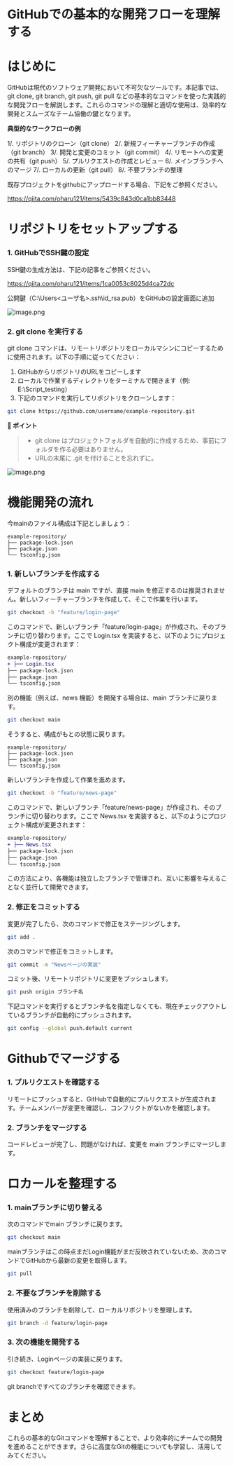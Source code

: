 # GitHubでの基本的な開発フローを理解する

# はじめに

GitHubは現代のソフトウェア開発において不可欠なツールです。本記事では、git clone, git branch, git push, git pull などの基本的なコマンドを使った実践的な開発フローを解説します。これらのコマンドの理解と適切な使用は、効率的な開発とスムーズなチーム協働の鍵となります。


**典型的なワークフローの例**

1/. リポジトリのクローン（git clone）
2/. 新規フィーチャーブランチの作成（git branch）
3/. 開発と変更のコミット（git commit）
4/. リモートへの変更の共有（git push）
5/. プルリクエストの作成とレビュー
6/. メインブランチへのマージ
7/. ローカルの更新（git pull）
8/. 不要ブランチの整理

既存プロジェクトをgithubにアップロードする場合、下記をご参照ください。

https://qiita.com/oharu121/items/5439c843d0ca1bb83448

# リポジトリをセットアップする

### 1. GitHubでSSH鍵の設定

SSH鍵の生成方法は、下記の記事をご参照ください。

https://qiita.com/oharu121/items/1ca0053c8025d4ca72dc

公開鍵（C:\Users\<ユーザ名>\.ssh\id_rsa.pub）をGitHubの設定画面に追加

![image.png](https://qiita-image-store.s3.ap-northeast-1.amazonaws.com/0/3760374/8ebe48a2-f946-c5db-76ba-fe382c3cbc5e.png)

### 2. git clone を実行する

git clone コマンドは、リモートリポジトリをローカルマシンにコピーするために使用されます。以下の手順に従ってください：

1. GitHubからリポジトリのURLをコピーします
1. ローカルで作業するディレクトリをターミナルで開きます（例: E:\Script_testing）
1. 下記のコマンドを実行してリポジトリをクローンします：
```bash
git clone https://github.com/username/example-repository.git
```

**📌 ポイント**
>* git clone はプロジェクトフォルダを自動的に作成するため、事前にフォルダを作る必要はありません。
>* URLの末尾に .git を付けることを忘れずに。

![image.png](https://qiita-image-store.s3.ap-northeast-1.amazonaws.com/0/3760374/725efbe9-78dc-f3b8-7746-4d6c0a71b7dd.png)


# 機能開発の流れ

今mainのファイル構成は下記としましょう：

```shell
example-repository/
├── package-lock.json
├── package.json
└── tsconfig.json
```

### 1. 新しいブランチを作成する

デフォルトのブランチは main ですが、直接 main を修正するのは推奨されません。新しいフィーチャーブランチを作成して、そこで作業を行います。
```bash
git checkout -b "feature/login-page"
```

このコマンドで、新しいブランチ「feature/login-page」が作成され、そのブランチに切り替わります。ここで Login.tsx を実装すると、以下のようにプロジェクト構成が変更されます：

```diff shell
example-repository/
+ ├── Login.tsx
├── package-lock.json
├── package.json
└── tsconfig.json
```

別の機能（例えば、news 機能）を開発する場合は、main ブランチに戻ります。

```bash
git checkout main
```

そうすると、構成がもとの状態に戻ります。

```shell
example-repository/
├── package-lock.json
├── package.json
└── tsconfig.json
```

新しいブランチを作成して作業を進めます。

```bash
git checkout -b "feature/news-page"
```

このコマンドで、新しいブランチ「feature/news-page」が作成され、そのブランチに切り替わります。ここで News.tsx を実装すると、以下のようにプロジェクト構成が変更されます：

```diff shell
example-repository/
+ ├── News.tsx
├── package-lock.json
├── package.json
└── tsconfig.json
```
この方法により、各機能は独立したブランチで管理され、互いに影響を与えることなく並行して開発できます。

### 2. 修正をコミットする

変更が完了したら、次のコマンドで修正をステージングします。

```bash
git add .
```

次のコマンドで修正をコミットします。

```bash
git commit -m "Newsページの実装"
```

コミット後、リモートリポジトリに変更をプッシュします。

```bash
git push origin ブランチ名
```

下記コマンドを実行するとブランチ名を指定しなくても、現在チェックアウトしているブランチが自動的にプッシュされます。

```bash
git config --global push.default current
```

# Githubでマージする

### 1. プルリクエストを確認する

リモートにプッシュすると、GitHubで自動的にプルリクエストが生成されます。チームメンバーが変更を確認し、コンフリクトがないかを確認します。

### 2. ブランチをマージする

コードレビューが完了し、問題がなければ、変更を main ブランチにマージします。

# ロカールを整理する

### 1. mainブランチに切り替える

次のコマンドでmain ブランチに戻ります。

```bash
git checkout main
```

mainブランチはこの時点まだLogin機能がまだ反映されていないため、次のコマンドでGitHubから最新の変更を取得します。

```bash
git pull
```

### 2. 不要なブランチを削除する

使用済みのブランチを削除して、ローカルリポジトリを整理します。

```bash
git branch -d feature/login-page
```

### 3. 次の機能を開発する

引き続き、Loginページの実装に戻ります。

```bash
git checkout feature/login-page
```

git branchですべてのブランチを確認できます。

# まとめ

これらの基本的なGitコマンドを理解することで、より効率的にチームでの開発を進めることができます。さらに高度なGitの機能についても学習し、活用してみてください。